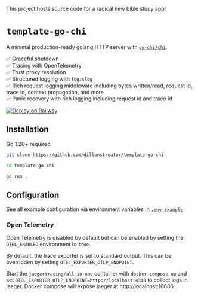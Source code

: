 This project hosts source code for a radical new bible study app!

# `template-go-chi`

A minimal production-ready golang HTTP server with [`go-chi/chi`](https://github.com/go-chi/chi).

✅ Graceful shutdown \
✅ Tracing with OpenTelemetry \
✅ Trust proxy resolution \
✅ Structured logging with `log/slog` \
✅ Rich request logging middleware including bytes written/read, request id, trace id, context propagation, and more \
✅ Panic recovery with rich logging including request id and trace id

[![Deploy on Railway](https://railway.app/button.svg)](https://railway.app/template/FdfQPz?referralCode=ToZEjF)

## Installation

Go 1.20+ required

```sh
git clone https://github.com/dillonstreator/template-go-chi

cd template-go-chi

go run .
```

## Configuration

See all example configuration via environment variables in [`.env-example`](./.env-example)

### Open Telemetry

Open Telemetry is disabled by default but can be enabled by setting the `OTEL_ENABLED` environment to `true`.

By default, the trace exporter is set to standard output. This can be overridden by setting `OTEL_EXPORTER_OTLP_ENDPOINT`.

Start the `jaegertracing/all-in-one` container with `docker-compose up` and set `OTEL_EXPORTER_OTLP_ENDPOINT=http://localhost:4318` to collect logs in jaeger. Docker compose will expose jaeger at http://localhost:16686
